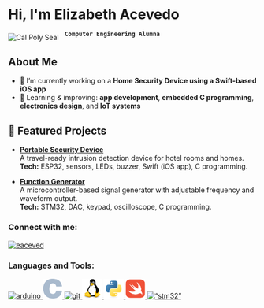 # Hi, I'm Elizabeth Acevedo
<p align="left">
  <img src="https://ucm.calpoly.edu/sites/default/files/inline-images/seal_page_graphics_0.png" alt="Cal Poly Seal" width="70" style="vertical-align:middle; margin-right:8px;"/>
  <span style="position:relative; top:-6px;"><strong><code>Computer Engineering Alumna</code></strong>
</p>

## About Me 
- 🔭 I’m currently working on a **Home Security Device using a Swift-based iOS app**
- 🌱 Learning & improving: **app development**, **embedded C programming**, **electronics design**, and **IoT systems**  

## 🚀 Featured Projects  

- [**Portable Security Device**](https://github.com/ElizabethAce/Portable-Security-Device)  
  A travel-ready intrusion detection device for hotel rooms and homes.  
  **Tech:** ESP32, sensors, LEDs, buzzer, Swift (iOS app), C programming.  

- [**Function Generator**](https://github.com/ElizabethAce/Function-Generator)  
  A microcontroller-based signal generator with adjustable frequency and waveform output.  
  **Tech:** STM32, DAC, keypad, oscilloscope, C programming.  

<h3 align="left">Connect with me:</h3>
<p align="left">
<a href="https://linkedin.com/in/eaceved" target="blank"><img align="center" src="https://raw.githubusercontent.com/rahuldkjain/github-profile-readme-generator/master/src/images/icons/Social/linked-in-alt.svg" alt="eaceved" height="30" width="40" /></a>
</p>

<h3 align="left">Languages and Tools:</h3>
<p align="left"> <a href="https://www.arduino.cc/" target="_blank" rel="noreferrer"> <img src="https://cdn.worldvectorlogo.com/logos/arduino-1.svg" alt="arduino" width="40" height="40"/> </a> <a href="https://www.cprogramming.com/" target="_blank" rel="noreferrer"> <img src="https://raw.githubusercontent.com/devicons/devicon/master/icons/c/c-original.svg" alt="c" width="40" height="40"/> </a> <a href="https://git-scm.com/" target="_blank" rel="noreferrer"> <img src="https://www.vectorlogo.zone/logos/git-scm/git-scm-icon.svg" alt="git" width="40" height="40"/> </a> <a href="https://www.linux.org/" target="_blank" rel="noreferrer"> <img src="https://raw.githubusercontent.com/devicons/devicon/master/icons/linux/linux-original.svg" alt="linux" width="40" height="40"/> </a> <a href="https://www.python.org" target="_blank" rel="noreferrer"> <img src="https://raw.githubusercontent.com/devicons/devicon/master/icons/python/python-original.svg" alt="python" width="40" height="40"/> </a> <a href="https://developer.apple.com/swift/" target="_blank" rel="noreferrer"> <img src="https://raw.githubusercontent.com/devicons/devicon/master/icons/swift/swift-original.svg" alt="swift" width="40" height="40"/> </a> <a href="https://www.st.com/en/microcontrollers-microprocessors/stm32-32-bit-arm-cortex-mcus.html" target="_blank" rel="noreferrer"> <img src="https://stmicroelectronics.gallerycdn.vsassets.io/extensions/stmicroelectronics/stm32-vscode-extension/3.6.3/1759174927511/Microsoft.VisualStudio.Services.Icons.Default" alt=“stm32” width="40" height="40"/> </a> </p>
